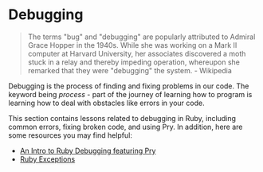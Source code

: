 # Debugging

> The terms "bug" and "debugging" are popularly 
> attributed to Admiral Grace Hopper in the 1940s. 
> While she was working on a Mark II computer at 
> Harvard University, her associates discovered a 
> moth stuck in a relay and thereby impeding operation, 
> whereupon she remarked that they were "debugging" 
> the system. - Wikipedia

Debugging is the process of finding and fixing problems
in our code. The keyword being _process_ - part of the journey
of learning how to program is learning how to deal with
obstacles like errors in your code. 

This section contains lessons related to debugging in Ruby, including
common errors, fixing broken code, and using Pry. In addition, here
are some resources you may find helpful:

* [An Intro to Ruby Debugging featuring Pry](https://medium.com/@TheDickWard/an-intro-to-ruby-debugging-featuring-pry-c931fde69069)
* [Ruby Exceptions](http://rubylearning.com/satishtalim/ruby_exceptions.html)

